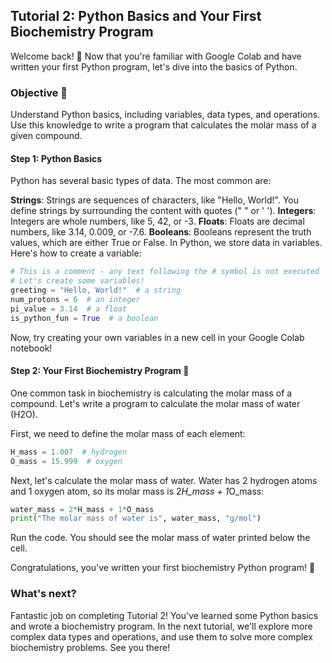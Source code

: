 ## Tutorial 2: Python Basics and Your First Biochemistry Program

Welcome back! 🥳 Now that you're familiar with Google Colab and have written your first Python program, let's dive into the basics of Python.

### Objective 🎯

Understand Python basics, including variables, data types, and operations. Use this knowledge to write a program that calculates the molar mass of a given compound.

#### Step 1: Python Basics

Python has several basic types of data. The most common are:

**Strings**: Strings are sequences of characters, like "Hello, World!". You define strings by surrounding the content with quotes (" " or ' ').
**Integers**: Integers are whole numbers, like 5, 42, or -3.
**Floats**: Floats are decimal numbers, like 3.14, 0.009, or -7.6.
**Booleans**: Booleans represent the truth values, which are either True or False.
In Python, we store data in variables. Here's how to create a variable:

```python
# This is a comment - any text following the # symbol is not executed
# Let's create some variables!
greeting = "Hello, World!"  # a string
num_protons = 6  # an integer
pi_value = 3.14  # a float
is_python_fun = True  # a boolean
```
Now, try creating your own variables in a new cell in your Google Colab notebook!

#### Step 2: Your First Biochemistry Program 🧪

One common task in biochemistry is calculating the molar mass of a compound. Let's write a program to calculate the molar mass of water (H2O).

First, we need to define the molar mass of each element:

```python
H_mass = 1.007  # hydrogen
O_mass = 15.999  # oxygen
```
Next, let's calculate the molar mass of water. Water has 2 hydrogen atoms and 1 oxygen atom, so its molar mass is 2*H_mass + 1*O_mass:

```python
water_mass = 2*H_mass + 1*O_mass
print("The molar mass of water is", water_mass, "g/mol")
```
Run the code. You should see the molar mass of water printed below the cell.

Congratulations, you've written your first biochemistry Python program! 🎉

### What's next?

Fantastic job on completing Tutorial 2! You've learned some Python basics and wrote a biochemistry program. In the next tutorial, we'll explore more complex data types and operations, and use them to solve more complex biochemistry problems. See you there!



